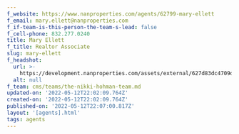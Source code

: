 ```yaml
---
f_website: https://www.nanproperties.com/agents/62799-mary-ellett
f_email: mary.ellett@nanproperties.com
f_if-team-is-this-person-the-team-s-lead: false
f_cell-phone: 832.277.0240
title: Mary Ellett
f_title: Realtor Associate
slug: mary-ellett
f_headshot:
  url: >-
    https://development.nanproperties.com/assets/external/627d83dc4709d67e3ae04a65_optimized_1ca719914eb3c30b4e88b87adfcf9e22.jpeg
  alt: null
f_team: cms/teams/the-nikki-hohman-team.md
updated-on: '2022-05-12T22:02:09.764Z'
created-on: '2022-05-12T22:02:09.764Z'
published-on: '2022-05-12T22:07:00.817Z'
layout: '[agents].html'
tags: agents
---
```



